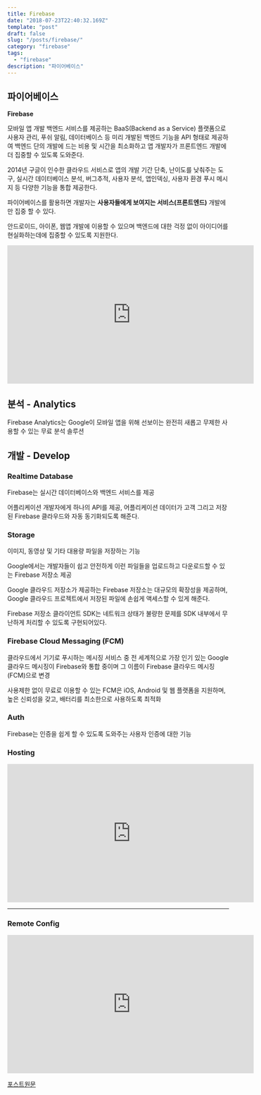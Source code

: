 ```yaml
---
title: Firebase 
date: "2018-07-23T22:40:32.169Z"
template: "post"
draft: false
slug: "/posts/firebase/"
category: "firebase"
tags:
  - "firebase"
description: "파이어베이스"
---
```


## 파이어베이스


**Firebase**

모바일 앱 개발 백엔드 서비스를 제공하는 BaaS(Backend as a Service) 플랫폼으로 사용자 관리, 푸쉬 알림, 데이터베이스 등 미리 개발된 백엔드 기능을 API 형태로 제공하여 백엔드 단의 개발에 드는 비용 및 시간을 최소화하고 앱 개발자가 프론트엔드 개발에 더 집중할 수 있도록 도와준다. 

2014년 구글이 인수한 클라우드 서비스로 앱의 개발 기간 단축, 난이도를 낮춰주는 도구, 실시간 데이터베이스 분석, 버그추적, 사용자 분석, 앱인덱싱, 사용자 환경 푸시 메시지 등 다양한 기능을 통합 제공한다.

파이어베이스를 활용하면 개발자는 **사용자들에게 보여지는 서비스(프론트엔드)** 개발에만 집중 할 수 있다.

안드로이드, 아이폰, 웹앱 개발에 이용할 수 있으며 백엔드에 대한 걱정 없이 아이디어를 현실화하는데에 집중할 수 있도록 지원한다.




<div class="alC youtube">
<iframe width="560" height="314" src="https://www.youtube.com/embed/fgT6r4f9Apc" frameborder="0" allowfullscreen></iframe>
</div>



## 분석 - Analytics

Firebase Analytics는 Google이 모바일 앱을 위해 선보이는 완전히 새롭고 무제한 사용할 수 있는 무료 분석 솔루션


## 개발 - Develop


### Realtime Database

Firebase는 실시간 데이터베이스와 백엔드 서비스를 제공

어플리케이션 개발자에게 하나의 API를 제공, 어플리케이션 데이터가 고객 그리고 저장된 Firebase 클라우드와 자동 동기화되도록 해준다.


### Storage

이미지, 동영상 및 기타 대용량 파일을 저장하는 기능

Google에서는 개발자들이 쉽고 안전하게 이런 파일들을 업로드하고 다운로드할 수 있는 Firebase 저장소 제공

Google 클라우드 저장소가 제공하는 Firebase 저장소는 대규모의 확장성을 제공하며, Google 클라우드 프로젝트에서 저장된 파일에 손쉽게 액세스할 수 있게 해준다.

Firebase 저장소 클라이언트 SDK는 네트워크 상태가 불량한 문제를 SDK 내부에서 무난하게 처리할 수 있도록 구현되어있다.



### Firebase Cloud Messaging (FCM)

클라우드에서 기기로 푸시하는 메시징 서비스 중 전 세계적으로 가장 인기 있는 Google 클라우드 메시징이 Firebase와 통합 중이며 그 이름이 Firebase 클라우드 메시징(FCM)으로 변경

사용제한 없이 무료로 이용할 수 있는 FCM은 iOS, Android 및 웹 플랫폼을 지원하며, 높은 신뢰성을 갖고, 배터리를 최소한으로 사용하도록 최적화


### Auth

Firebase는 인증을 쉽게 할 수 있도록 도와주는 사용자 인증에 대한 기능


### Hosting


<div class="alC youtube">
<iframe width="560" height="314" src="https://www.youtube.com/embed/O17OWyx08Cg" frameborder="0" allowfullscreen></iframe>
</div>

---

### Remote Config


<div class="alC youtube">
<iframe width="560" height="314" src="https://www.youtube.com/embed/_CXXVFPO6f0" frameborder="0" allowfullscreen></iframe>
</div>




[포스트원문](http://cocomo.tistory.com/487)
